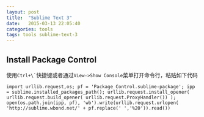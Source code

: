 ```yaml
---
layout: post
title:  "Sublime Text 3"
date:   2015-03-13 22:05:40
categories: tools
tags: tools sublime-text-3
---
```


Install Package Control
-------
使用`` Ctrl+\` ``快捷键或者通过`View->Show Console`菜单打开命令行，粘贴如下代码

    import urllib.request,os; pf = 'Package Control.sublime-package'; ipp = sublime.installed_packages_path(); urllib.request.install_opener( urllib.request.build_opener( urllib.request.ProxyHandler()) ); open(os.path.join(ipp, pf), 'wb').write(urllib.request.urlopen( 'http://sublime.wbond.net/' + pf.replace(' ','%20')).read())